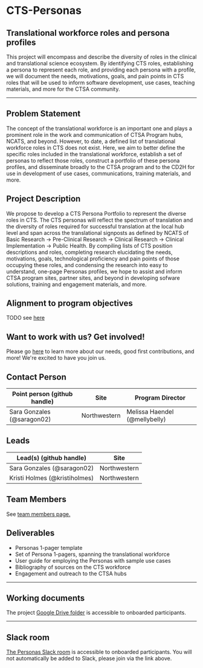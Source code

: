 # CTS-Personas
## Translational workforce roles and persona profiles

This project will encompass and describe the diversity of roles in the clinical and translational science ecosystem. By identifying CTS roles, establishing a persona to represent each role, and providing each persona with a profile, we will document the needs, motivations, goals, and pain points in CTS roles that will be used to inform software development, use cases, teaching materials, and more for the CTSA community. 
_______________

## Problem Statement

The concept of the translational workforce is an important one and plays a prominent role in the work and communication of CTSA Program hubs, NCATS, and beyond. However, to date, a defined list of translational workforce roles in CTS does not exist. Here, we aim to better define the specific roles included in the translational workforce, establish a set of personas to reflect those roles, construct a portfolio of these persona profiles, and disseminate broadly to the CTSA program and to the CD2H for use in development of use cases, communications, training materials, and more.

## Project Description 
We propose to develop a CTS Persona Portfolio to represent the diverse roles in CTS. The CTS personas will reflect the spectrum of translation and the diversity of roles required for successful translation at the local hub level and span across the translational signposts as defined by NCATS of Basic Research →  Pre-Clinical Research → Clinical Research → Clinical Implementation → Public Health. By compiling lists of CTS position descriptions and roles, completing research elucidating the needs, motivations, goals, technological proficiency and pain points of those occupying these roles, and condensing the research into easy to understand, one-page Personas profiles, we hope to assist and inform CTSA program sites, partner sites, and beyond in developing sofware solutions, training and engagement materials, and more.

## Alignment to program objectives
TODO see [here](https://github.com/data2health/roadmap/blob/master/cd2h-foa.md)

## Want to work with us? Get involved!
Please go [here](https://github.com/data2health/CTS-Personas/blob/master/engagement.md) to learn more about our needs, good first contributions, and more! We're excited to have you join us. 

## Contact Person

| **Point person (github handle)**  | **Site** | **Program Director** |
| ---| --- | --- |
| Sara Gonzales (@saragon02) | Northwestern | Melissa Haendel (@mellybelly)  |

## Leads

| **Lead(s) (github handle)**  | **Site** |
| ---| --- |
| Sara Gonzales (@saragon02) | Northwestern |
| Kristi Holmes (@kristiholmes) | Northwestern |

## Team Members

See [team members page.](https://github.com/data2health/CTS-Personas/blob/master/team.md)

## Deliverables
* Personas 1-pager template
* Set of Persona 1-pagers, spanning the translational workforce
* User guide for employing the Personas with sample use cases
* Bibliography of sources on the CTS workforce
* Engagement and outreach to the CTSA hubs
______________________________________________________________________________________

## Working documents

The project [Google Drive folder](https://drive.google.com/drive/folders/1LaT73sENCsZ3Y9IaeNSfsLseKxj3fmdv?usp=sharing) is accessible to onboarded participants.
_____________________

## Slack room
[The Personas Slack room](https://cd2h.slack.com/?redir=%2Fmessages%2FCE75A2EF3) is accessible to onboarded participants. You will not automatically be added to Slack, please join via the link above.
